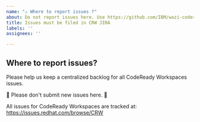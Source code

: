```yaml
---
name: "⚠️ Where to report issues ?"
about: Do not report issues here. Use https://github.com/IBM/wazi-codeready-workspaces/issues
title: Issues must be filed in CRW JIRA
labels: ''
assignees: ''

---
```


## Where to report issues?

Please help us keep a centralized backlog for all CodeReady Workspaces issues.

🚨 Please don't submit new issues here. 🚨

All issues for CodeReady Workspaces are tracked at: https://issues.redhat.com/browse/CRW
